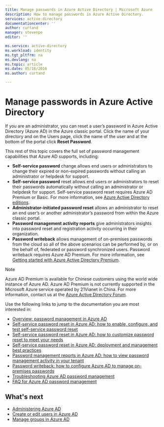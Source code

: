 ```yaml
---
title: Manage passwords in Azure Active Directory | Microsoft Azure
description: How to manage passwords in Azure Active Directory.
services: active-directory
documentationcenter: ''
author: curtand
manager: stevenpo
editor: ''

ms.service: active-directory
ms.workload: identity
ms.tgt_pltfrm: na
ms.devlang: na
ms.topic: article
ms.date: 05/16/2016
ms.author: curtand

---
```

# Manage passwords in Azure Active Directory
If you are an administrator, you can reset a user’s password in Azure Active Directory (Azure AD) in the Azure classic portal. Click the name of your directory and on the Users page, click the name of the user and at the bottom of the portal click **Reset Password**.

This rest of this topic covers the full set of password management capabilities that Azure AD supports, including:

* **Self-service password** change allows end users or administrators to change their expired or non-expired passwords without calling an administrator or helpdesk for support.
* **Self-service password** reset allows end users or administrators to reset their passwords automatically without calling an administrator or helpdesk for support. Self-service password reset requires Azure AD Premium or Basic. For more information, see [Azure Active Directory editions](active-directory-editions.md).
* **Administrator-initiated password reset** allows an administrator to reset an end user’s or another administrator’s password from within the Azure classic portal.
* **Password management activity reports** give administrators insights into password reset and registration activity occurring in their organization.
* **Password writeback** allows management of on-premises passwords from the cloud so all of the above scenarios can be performed by, or on the behalf of, federated or password synchronized users. Password writeback requires Azure AD Premium. For more information, see [Getting started with Azure Active Directory Premium](active-directory-get-started-premium.md).

> [!NOTE]
> Azure AD Premium is available for Chinese customers using the world wide instance of Azure AD. Azure AD Premium is not currently supported in the Microsoft Azure service operated by 21Vianet in China. For more information, contact us at the [Azure Active Directory Forum](https://feedback.azure.com/forums/169401-azure-active-directory/).
> 
> 

Use the following links to jump to the documentation you are most interested in:

* [Overview: password management in Azure AD](active-directory-passwords-how-it-works.md)
* [Self-service password reset in Azure AD: how to enable, configure, and test self-service password reset](active-directory-passwords-getting-started.md#enable-users-to-reset-their-azure-ad-passwords)
* [Self-service password reset in Azure AD: how to customize password reset to meet your needs](active-directory-passwords-customize.md)
* [Self-service password reset in Azure AD: deployment and management best practices](active-directory-passwords-best-practices.md)
* [Password management reports in Azure AD: how to view password management activity in your tenant](active-directory-passwords-get-insights.md)
* [Password writeback: how to configure Azure AD to manage on-premises passwords](active-directory-passwords-getting-started.md#enable-users-to-reset-or-change-their-ad-passwords)
* [Troubleshooting Azure AD password management](active-directory-passwords-troubleshoot.md)
* [FAQ for Azure AD password management](active-directory-passwords-faq.md)

## What's next
* [Administering Azure AD](active-directory-administer.md)
* [Create or edit users in Azure AD](active-directory-create-users.md)
* [Manage groups in Azure AD](active-directory-manage-groups.md)

